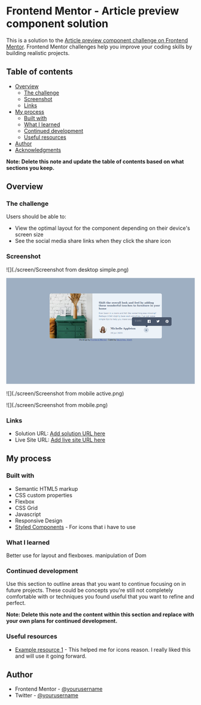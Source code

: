 # Frontend Mentor - Article preview component solution

This is a solution to the [Article preview component challenge on Frontend Mentor](https://www.frontendmentor.io/challenges/article-preview-component-dYBN_pYFT). Frontend Mentor challenges help you improve your coding skills by building realistic projects. 

## Table of contents

- [Overview](#overview)
  - [The challenge](#the-challenge)
  - [Screenshot](#screenshot)
  - [Links](#links)
- [My process](#my-process)
  - [Built with](#built-with)
  - [What I learned](#what-i-learned)
  - [Continued development](#continued-development)
  - [Useful resources](#useful-resources)
- [Author](#author)
- [Acknowledgments](#acknowledgments)

**Note: Delete this note and update the table of contents based on what sections you keep.**

## Overview

### The challenge

Users should be able to:

- View the optimal layout for the component depending on their device's screen size
- See the social media share links when they click the share icon

### Screenshot

![](./screen/Screenshot from desktop simple.png)

![](./screen/Screenshot-desktop.png)

![](./screen/Screenshot from mobile active.png)

![](./screen/Screenshot from mobile.png)

### Links

- Solution URL: [Add solution URL here](https://github.com/noutcheu1/article-preview-component)
- Live Site URL: [Add live site URL here](https://noutcheu1.github.io/article-preview-component/)

## My process

### Built with

- Semantic HTML5 markup
- CSS custom properties
- Flexbox
- CSS Grid
- Javascript
- Responsive Design
- [Styled Components](https://ionicons.com) - For icons that i have to  use

### What I learned
Better use for layout and flexboxes.
manipulation of Dom

### Continued development

Use this section to outline areas that you want to continue focusing on in future projects. These could be concepts you're still not completely comfortable with or techniques you found useful that you want to refine and perfect.

**Note: Delete this note and the content within this section and replace with your own plans for continued development.**

### Useful resources

- [Example resource 1](https://ionicons.com) - This helped me for icons reason. I really liked this  and will use it going forward.


## Author

- Frontend Mentor - [@yourusername](https://www.frontendmentor.io/profile/noutcheu1)
- Twitter - [@yourusername](https://www.twitter.com/noutcheu1)
